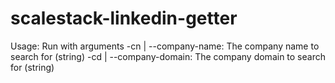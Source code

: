 # scalestack-linkedin-getter

Usage:
  Run with arguments
  -cn | --company-name: The company name to search for (string)
  -cd | --company-domain: The company domain to search for (string)
